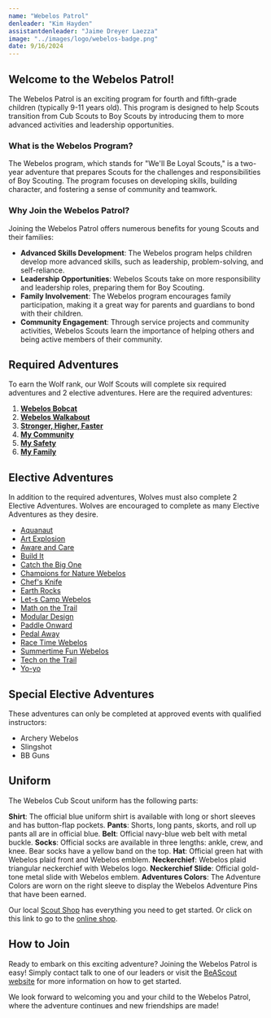 ```yaml
---
name: "Webelos Patrol"
denleader: "Kim Hayden"
assistantdenleader: "Jaime Dreyer Laezza"
image: "../images/logo/webelos-badge.png"
date: 9/16/2024
---
```

## Welcome to the Webelos Patrol!

The Webelos Patrol is an exciting program for fourth and fifth-grade children (typically 9-11 years old). This program is designed to help Scouts transition from Cub Scouts to Boy Scouts by introducing them to more advanced activities and leadership opportunities.

### What is the Webelos Program?

The Webelos program, which stands for "We'll Be Loyal Scouts," is a two-year adventure that prepares Scouts for the challenges and responsibilities of Boy Scouting. The program focuses on developing skills, building character, and fostering a sense of community and teamwork.

### Why Join the Webelos Patrol?

Joining the Webelos Patrol offers numerous benefits for young Scouts and their families:

- **Advanced Skills Development**: The Webelos program helps children develop more advanced skills, such as leadership, problem-solving, and self-reliance.
- **Leadership Opportunities**: Webelos Scouts take on more responsibility and leadership roles, preparing them for Boy Scouting.
- **Family Involvement**: The Webelos program encourages family participation, making it a great way for parents and guardians to bond with their children.
- **Community Engagement**: Through service projects and community activities, Webelos Scouts learn the importance of helping others and being active members of their community.

## Required Adventures

To earn the Wolf rank, our Wolf Scouts will complete six required adventures and 2 elective adventures. Here are the required adventures:

1. [**Webelos Bobcat**](https://www.scouting.org/cub-scout-adventures/bobcat-webelos/)
2. [**Webelos Walkabout**](https://www.scouting.org/cub-scout-adventures/webelos-walkabout/)
3. [**Stronger, Higher, Faster**](https://www.scouting.org/cub-scout-adventures/stronger-faster-higher/)
4. [**My Community**](https://www.scouting.org/cub-scout-adventures/my-community/)
5. [**My Safety**](https://www.scouting.org/cub-scout-adventures/my-safety/)
6. [**My Family**](https://www.scouting.org/cub-scout-adventures/my-family/)

## Elective Adventures

In addition to the required adventures, Wolves must also complete 2 Elective Adventures. Wolves are encouraged to complete as many Elective Adventures as they desire.

- [Aquanaut](https://www.scouting.org/cub-scout-adventures/aquanaut/)
- [Art Explosion](https://www.scouting.org/cub-scout-adventures/art-explosion/)
- [Aware and Care](https://www.scouting.org/cub-scout-adventures/aware-and-care/)
- [Build It](https://www.scouting.org/cub-scout-adventures/build-it/)
- [Catch the Big One](https://www.scouting.org/cub-scout-adventures/catch-the-big-one/)
- [Champions for Nature Webelos](https://www.scouting.org/cub-scout-adventures/champions-for-nature-webelos/)
- [Chef's Knife](https://www.scouting.org/cub-scout-adventures/chefs-knife/)
- [Earth Rocks](https://www.scouting.org/cub-scout-adventures/earth-rocks/)
- [Let-s Camp Webelos](https://www.scouting.org/cub-scout-adventures/lets-camp-webelos/)
- [Math on the Trail](https://www.scouting.org/cub-scout-adventures/math-on-the-trail/)
- [Modular Design](https://www.scouting.org/cub-scout-adventures/modular-design/)
- [Paddle Onward](https://www.scouting.org/cub-scout-adventures/paddle-onward/)
- [Pedal Away](https://www.scouting.org/cub-scout-adventures/pedal-away/)
- [Race Time Webelos](https://www.scouting.org/cub-scout-adventures/race-time-webelos/)
- [Summertime Fun Webelos](https://www.scouting.org/cub-scout-adventures/summertime-fun-webelos/)
- [Tech on the Trail](https://www.scouting.org/cub-scout-adventures/tech-on-the-trail/)
- [Yo-yo](https://www.scouting.org/cub-scout-adventures/yo-yo/)

## Special Elective Adventures

These adventures can only be completed at approved events with qualified instructors:

- Archery Webelos
- Slingshot
- BB Guns

## Uniform

The Webelos Cub Scout uniform has the following parts:

**Shirt**: The official blue uniform shirt is available with long or short sleeves and has button-flap pockets.
**Pants**: Shorts, long pants, skorts, and roll up pants all are in official blue.
**Belt**: Official navy-blue web belt with metal buckle.
**Socks**: Official socks are available in three lengths: ankle, crew, and knee. Bear socks have a yellow band on the top.
**Hat**: Official green hat with Webelos plaid front and Webelos emblem.
**Neckerchief**: Webelos plaid triangular neckerchief with Webelos logo.
**Neckerchief Slide**: Official gold-tone metal slide with Webelos emblem.
**Adventures Colors**: The Adventure Colors are worn on the right sleeve to display the Webelos Adventure Pins that have been earned.

Our local [Scout Shop](https://www.bing.com/search?pglt=513&q=troy+scout+shop&cvid=43d8bcc8c6e0485fa7dbde8ada51db3c&gs_lcrp=EgZjaHJvbWUyBggAEEUYOTIGCAEQABhAMgYIAhAAGEDSAQgyMzA1ajBqMagCALACAA&FORM=ANNTA1&PC=W099) has everything you need to get started. Or click on this link to go to the [online shop](https://www.scoutshop.org/cub-scout-wolf).

## How to Join

Ready to embark on this exciting adventure? Joining the Webelos Patrol is easy! Simply contact talk to one of our leaders or visit the [BeAScout website](https://beascout.scouting.org/list/?zip=48038&program%5B%5D=pack&unitID=233029) for more information on how to get started.

We look forward to welcoming you and your child to the Webelos Patrol, where the adventure continues and new friendships are made!